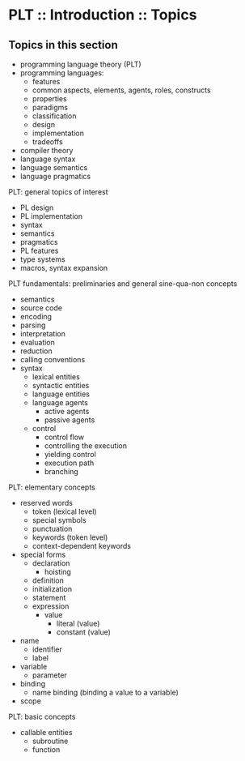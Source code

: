 # PLT :: Introduction :: Topics

## Topics in this section

- programming language theory (PLT)
- programming languages:
  - features
  - common aspects, elements, agents, roles, constructs
  - properties
  - paradigms
  - classification
  - design
  - implementation
  - tradeoffs
- compiler theory
- language syntax
- language semantics
- language pragmatics


PLT: general topics of interest
- PL design
- PL implementation
- syntax
- semantics
- pragmatics
- PL features
- type systems
- macros, syntax expansion

PLT fundamentals: preliminaries and general sine-qua-non concepts
- semantics
- source code
- encoding
- parsing
- interpretation
- evaluation
- reduction
- calling conventions
- syntax
  - lexical entities
  - syntactic entities
  - language entities
  - language agents
    - active agents
    - passive agents
  - control
    - control flow
    - controlling the execution
    - yielding control
    - execution path
    - branching



PLT: elementary concepts
- reserved words
  - token (lexical level)
  - special symbols
  - punctuation
  - keywords (token level)
  - context-dependent keywords
- special forms
  - declaration
    - hoisting
  - definition
  - initialization
  - statement
  - expression
    - value
      - literal (value)
      - constant (value)
- name
  - identifier
  - label
- variable
  - parameter
- binding
  - name binding (binding a value to a variable)
- scope




PLT: basic concepts
- callable entities
  - subroutine
  - function
